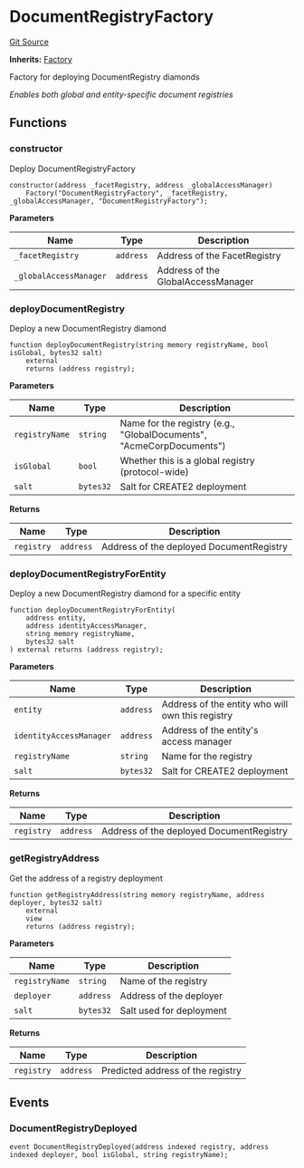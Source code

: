 # DocumentRegistryFactory
[Git Source](https://github.com/capsign/protocol/blob/dfa6820124c5610a6bfa06329447dbae7c24bc0a/src/Documents/factory/DocumentRegistryFactory.sol)

**Inherits:**
[Factory](/src/Diamonds/factory/Factory.sol/contract.Factory.md)

Factory for deploying DocumentRegistry diamonds

*Enables both global and entity-specific document registries*


## Functions
### constructor

Deploy DocumentRegistryFactory


```solidity
constructor(address _facetRegistry, address _globalAccessManager)
    Factory("DocumentRegistryFactory", _facetRegistry, _globalAccessManager, "DocumentRegistryFactory");
```
**Parameters**

|Name|Type|Description|
|----|----|-----------|
|`_facetRegistry`|`address`|Address of the FacetRegistry|
|`_globalAccessManager`|`address`|Address of the GlobalAccessManager|


### deployDocumentRegistry

Deploy a new DocumentRegistry diamond


```solidity
function deployDocumentRegistry(string memory registryName, bool isGlobal, bytes32 salt)
    external
    returns (address registry);
```
**Parameters**

|Name|Type|Description|
|----|----|-----------|
|`registryName`|`string`|Name for the registry (e.g., "GlobalDocuments", "AcmeCorpDocuments")|
|`isGlobal`|`bool`|Whether this is a global registry (protocol-wide)|
|`salt`|`bytes32`|Salt for CREATE2 deployment|

**Returns**

|Name|Type|Description|
|----|----|-----------|
|`registry`|`address`|Address of the deployed DocumentRegistry|


### deployDocumentRegistryForEntity

Deploy a new DocumentRegistry diamond for a specific entity


```solidity
function deployDocumentRegistryForEntity(
    address entity,
    address identityAccessManager,
    string memory registryName,
    bytes32 salt
) external returns (address registry);
```
**Parameters**

|Name|Type|Description|
|----|----|-----------|
|`entity`|`address`|Address of the entity who will own this registry|
|`identityAccessManager`|`address`|Address of the entity's access manager|
|`registryName`|`string`|Name for the registry|
|`salt`|`bytes32`|Salt for CREATE2 deployment|

**Returns**

|Name|Type|Description|
|----|----|-----------|
|`registry`|`address`|Address of the deployed DocumentRegistry|


### getRegistryAddress

Get the address of a registry deployment


```solidity
function getRegistryAddress(string memory registryName, address deployer, bytes32 salt)
    external
    view
    returns (address registry);
```
**Parameters**

|Name|Type|Description|
|----|----|-----------|
|`registryName`|`string`|Name of the registry|
|`deployer`|`address`|Address of the deployer|
|`salt`|`bytes32`|Salt used for deployment|

**Returns**

|Name|Type|Description|
|----|----|-----------|
|`registry`|`address`|Predicted address of the registry|


## Events
### DocumentRegistryDeployed

```solidity
event DocumentRegistryDeployed(address indexed registry, address indexed deployer, bool isGlobal, string registryName);
```

